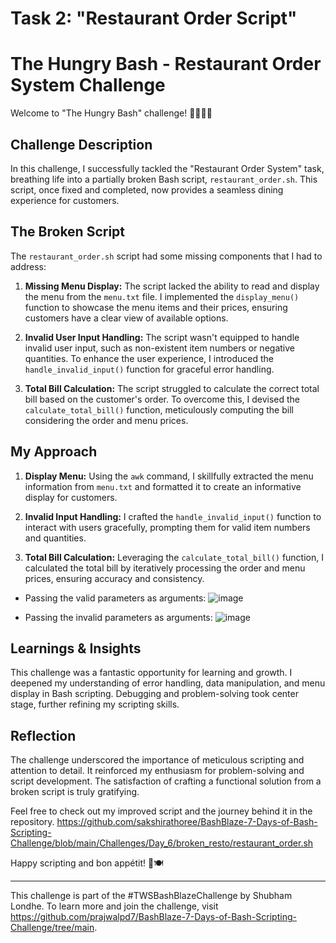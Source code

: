 # Task 2: "Restaurant Order Script" 

# The Hungry Bash - Restaurant Order System Challenge

Welcome to "The Hungry Bash" challenge! 🍔🍕🥗🥤

## Challenge Description

In this challenge, I successfully tackled the "Restaurant Order System" task, breathing life into a partially broken Bash script, `restaurant_order.sh`. This script, once fixed and completed, now provides a seamless dining experience for customers.

## The Broken Script

The `restaurant_order.sh` script had some missing components that I had to address:

1. **Missing Menu Display:** The script lacked the ability to read and display the menu from the `menu.txt` file. I implemented the `display_menu()` function to showcase the menu items and their prices, ensuring customers have a clear view of available options.

2. **Invalid User Input Handling:** The script wasn't equipped to handle invalid user input, such as non-existent item numbers or negative quantities. To enhance the user experience, I introduced the `handle_invalid_input()` function for graceful error handling.

3. **Total Bill Calculation:** The script struggled to calculate the correct total bill based on the customer's order. To overcome this, I devised the `calculate_total_bill()` function, meticulously computing the bill considering the order and menu prices.

## My Approach

1. **Display Menu:** Using the `awk` command, I skillfully extracted the menu information from `menu.txt` and formatted it to create an informative display for customers.

2. **Invalid Input Handling:** I crafted the `handle_invalid_input()` function to interact with users gracefully, prompting them for valid item numbers and quantities.

3. **Total Bill Calculation:** Leveraging the `calculate_total_bill()` function, I calculated the total bill by iteratively processing the order and menu prices, ensuring accuracy and consistency.

- Passing the valid parameters as arguments:
![image](https://github.com/sakshirathoree/BashBlaze-7-Days-of-Bash-Scripting-Challenge/assets/67737704/2d26739a-efea-4967-8dd8-0b0ddc8924a3)


- Passing the invalid parameters as arguments:
![image](https://github.com/sakshirathoree/BashBlaze-7-Days-of-Bash-Scripting-Challenge/assets/67737704/dd2d054e-eff9-4dce-abfc-35fb2541938e)


   

## Learnings & Insights

This challenge was a fantastic opportunity for learning and growth. I deepened my understanding of error handling, data manipulation, and menu display in Bash scripting. Debugging and problem-solving took center stage, further refining my scripting skills.

## Reflection

The challenge underscored the importance of meticulous scripting and attention to detail. It reinforced my enthusiasm for problem-solving and script development. The satisfaction of crafting a functional solution from a broken script is truly gratifying.

Feel free to check out my improved script and the journey behind it in the repository. 
https://github.com/sakshirathoree/BashBlaze-7-Days-of-Bash-Scripting-Challenge/blob/main/Challenges/Day_6/broken_resto/restaurant_order.sh

Happy scripting and bon appétit! 🚀🍽️

---

This challenge is part of the #TWSBashBlazeChallenge by Shubham Londhe. To learn more and join the challenge, visit https://github.com/prajwalpd7/BashBlaze-7-Days-of-Bash-Scripting-Challenge/tree/main.
